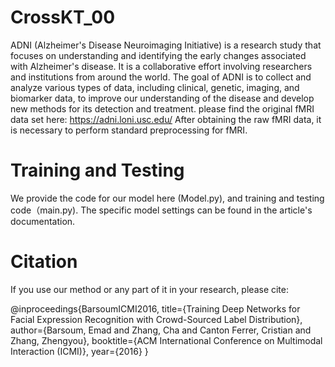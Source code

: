 # CrossKT_00
ADNI (Alzheimer's Disease Neuroimaging Initiative) is a research study that focuses on understanding and identifying the early changes associated with Alzheimer's disease. It is a collaborative effort involving researchers and institutions from around the world. The goal of ADNI is to collect and analyze various types of data, including clinical, genetic, imaging, and biomarker data, to improve our understanding of the disease and develop new methods for its detection and treatment.
 please find the original fMRI data set here: https://adni.loni.usc.edu/ 
 After obtaining the raw fMRI data, it is necessary to perform standard preprocessing for fMRI.


 
# Training and Testing
We provide the code for our model here (Model.py), and training and testing code（main.py). The specific model settings can be found in the article's documentation.


# 

# Citation
If you use our method or any part of it in your research, please cite:

@inproceedings{BarsoumICMI2016,
    title={Training Deep Networks for Facial Expression Recognition with Crowd-Sourced Label Distribution},
    author={Barsoum, Emad and Zhang, Cha and Canton Ferrer, Cristian and Zhang, Zhengyou},
    booktitle={ACM International Conference on Multimodal Interaction (ICMI)},
    year={2016}
}
